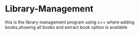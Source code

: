 # Library-Management
this is the library management program using c++ 
where adding books,showing all books and extract book option is available
